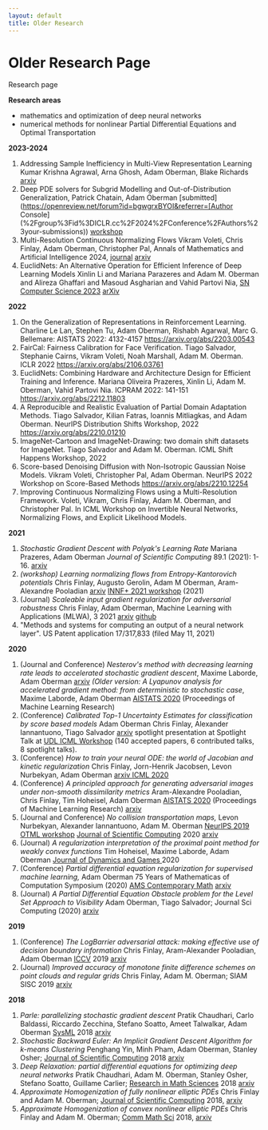 ```yaml
---
layout: default
title: Older Research
---
```


# Older Research Page



Research page

 **Research areas**

- mathematics and optimization of deep neural networks
- numerical methods for nonlinear Partial Differential Equations and Optimal Transportation

**2023-2024**

1. Addressing Sample Inefficiency in Multi-View Representation Learning Kumar Krishna Agrawal, Arna Ghosh, Adam Oberman, Blake Richards [arxiv](https://arxiv.org/abs/2312.10725)
2. Deep PDE solvers for Subgrid Modelling and Out-of-Distribution Generalization, Patrick Chatain, Adam Oberman [submitted](https://openreview.net/forum?id=bgwgrxBYOI&referrer=[Author Console](%2Fgroup%3Fid%3DICLR.cc%2F2024%2FConference%2FAuthors%23your-submissions)) [workshop](https://neurips.cc/virtual/2023/75472)
3. Multi-Resolution Continuous Normalizing Flows Vikram Voleti, Chris Finlay, Adam Oberman, Christopher Pal, Annals of Mathematics and Artificial Intelligence 2024, [journal](https://doi.org/10.1007/s10472-024-09939-5) [arxiv](https://arxiv.org/abs/2106.08462)
4. EuclidNets: An Alternative Operation for Efficient Inference of Deep Learning  Models Xinlin Li and Mariana Parazeres and Adam M. Oberman and Alireza  Ghaffari and Masoud Asgharian and Vahid Partovi Nia, [SN Computer Science 2023](https://doi.org/10.1007/s42979-023-01921-y) [arXiv](https://arxiv.org/abs/2212.11803)

**2022**

1. On the Generalization of Representations in Reinforcement Learning.  Charline Le Lan, Stephen Tu, Adam Oberman, Rishabh Agarwal, Marc G.  Bellemare: AISTATS 2022: 4132-4157 https://arxiv.org/abs/2203.00543
2. FairCal: Fairness Calibration for Face Verification. Tiago Salvador, Stephanie  Cairns, Vikram Voleti, Noah Marshall, Adam M. Oberman. ICLR 2022 https://arxiv.org/abs/2106.03761
3. EuclidNets: Combining Hardware and Architecture Design for Efficient Training and  Inference. Mariana Oliveira Prazeres, Xinlin Li, Adam M. Oberman, Vahid  Partovi Nia. ICPRAM 2022: 141-151 https://arxiv.org/abs/2212.11803
4. A Reproducible and Realistic Evaluation of Partial Domain Adaptation  Methods. Tiago Salvador, Kilian Fatras, Ioannis Mitliagkas, and Adam  Oberman. NeurIPS Distribution Shifts Workshop, 2022 https://arxiv.org/abs/2210.01210
5. ImageNet-Cartoon and ImageNet-Drawing: two domain shift datasets for ImageNet. Tiago  Salvador and Adam M. Oberman. ICML Shift Happens Workshop, 2022
6. Score-based Denoising Diffusion with Non-Isotropic Gaussian Noise Models. Vikram  Voleti, Christopher Pal, Adam Oberman. NeurIPS 2022 Workshop on  Score-Based Methods https://arxiv.org/abs/2210.12254
7. Improving Continuous Normalizing Flows using a Multi-Resolution Framework.  Voleti, Vikram, Chris Finlay, Adam M. Oberman, and Christopher Pal. In  ICML Workshop on Invertible Neural Networks, Normalizing Flows, and  Explicit Likelihood Models.

**2021**

1. *Stochastic Gradient Descent with Polyak's Learning Rate* Mariana Prazeres, Adam Oberman *Journal of Scientific Computing* 89.1 (2021): 1-16. [arxiv](https://arxiv.org/abs/1903.08688)
2. *(*workshop*) Learning normalizing flows from Entropy-Kantorovich potentials* Chris Finlay, Augusto Gerolin, Adam M Oberman, Aram-Alexandre Pooladian [arxiv](https://arxiv.org/abs/2006.06033) [INNF+ 2021 workshop](https://invertibleworkshop.github.io/accepted_papers/index.html) (2021)
3. (Journal) *Scaleable input gradient regularization for adversarial robustness* Chris Finlay, Adam Oberman, Machine Learning with Applications (MLWA), 3 2021 [arxiv](https://arxiv.org/abs/1905.11468) [github](https://github.com/cfinlay/tulip)
4. "Methods and systems for computing an output of a neural network layer". US Patent application 17/317,833 (filed May 11, 2021)

**2020**

1. (Journal and Conference) *Nesterov's method with decreasing learning rate leads to accelerated stochastic gradient descent*, Maxime Laborde, Adam Oberman [arxiv](https://arxiv.org/abs/1908.07861) *(Older version: A Lyapunov analysis for accelerated gradient method: from deterministic to stochastic case*, Maxime Laborde, Adam Oberman [AISTATS 2020](https://www.aistats.org/accepted.html) (Proceedings of Machine Learning Research)
2. (Conference) *Calibrated Top-1 Uncertainty Estimates for classification by score based models* Adam Oberman Chris Finlay, Alexander Iannantuono, Tiago Salvador [arxiv](https://arxiv.org/abs/1903.09215) spotlight presentation at Spotlight Talk at [UDL ICML Workshop](https://icml.cc/virtual/2020/workshop/5717) (140 accepted papers, 6 contributed talks, 8 spotlight talks).
3. (Conference) *How to train your neural ODE: the world of Jacobian and kinetic regularization* Chris Finlay, Jorn-Henrik Jacobsen, Levon Nurbekyan, Adam Oberman [arxiv ](https://arxiv.org/abs/2002.02798) [ICML 2020](https://proceedings.icml.cc/paper/2020/hash/98c56bce74669e2e4e7a9fc1caa8c326)
4. (Conference) *A principled approach for generating adversarial images under non-smooth dissimilarity metrics* Aram-Alexandre Pooladian, Chris Finlay, Tim Hoheisel, Adam Oberman [AISTATS 2020](https://www.aistats.org/accepted.html) (Proceedings of Machine Learning Research) [arxiv](https://arxiv.org/abs/1908.01667)
5. (Journal and Conference) *No collision transportation maps,* Levon Nurbekyan, Alexander Iannantuono, Adam M. Oberman [NeurIPS 2019 OTML workshop](https://sites.google.com/view/otml2019/schedule) [Journal of Scientific Computing](https://doi.org/10.1007/s10915-020-01143-x) 2020 [arxiv](https://arxiv.org/abs/1912.02317)
6. (Journal) *A regularization interpretation of the proximal point method for weakly convex functions* Tim Hoheisel, Maxime Laborde, Adam Oberman  [Journal of Dynamics and Games ](http://dx.doi.org/10.3934/jdg.2020005)2020
7. (Conference) *Partial differential equation regularization for supervised machine learning,* Adam Oberman 75 Years of Mathematicas of Computation Symposium (2020) [AMS Contemporary Math](https://www.ams.org/books/conm/) [arxiv](http://arxiv.org/abs/1910.01612)
8. (Journal) *A Partial Differential Equation Obstacle problem for the Level Set Approach to Visibility* Adam Oberman, Tiago Salvador; Journal Sci Computing (2020) [arxiv](https://arxiv.org/abs/1908.00578)

**2019**

1. (Conference) *The LogBarrier adversarial attack: making effective use of decision boundary information* Chris Finlay, Aram-Alexander Pooladian, Adam Oberman [ICCV](http://openaccess.thecvf.com/content_ICCV_2019/html/Finlay_The_LogBarrier_Adversarial_Attack_Making_Effective_Use_of_Decision_Boundary_ICCV_2019_paper.html) 2019 [arxiv](https://arxiv.org/abs/1903.10396)
2. (Journal) *Improved accuracy of monotone finite difference schemes on point clouds and regular grids* Chris Finlay, Adam M. Oberman; SIAM SISC 2019 [arxiv](https://arxiv.org/abs/1807.05150)

**2018**

1. *Parle: parallelizing stochastic gradient descent* Pratik Chaudhari, Carlo Baldassi, Riccardo Zecchina, Stefano Soatto, Ameet Talwalkar, Adam Oberman [SysML](http://www.sysml.cc/)  2018 [arxiv](https://arxiv.org/abs/1707.00424)
2. *Stochastic Backward Euler: An Implicit Gradient Descent Algorithm for k-means Clustering* Penghang Yin, Minh Pham, Adam Oberman, Stanley Osher; [Journal of Scientific Computing](https://doi.org/10.1007/s10915-018-0744-4) 2018 [arxiv](https://arxiv.org/abs/1710.07746)
3. *Deep Relaxation: partial differential equations for optimizing deep neural networks* Pratik Chaudhari, Adam M. Oberman, Stanley Osher, Stefano Soatto, Guillame Carlier; [Research in Math Sciences](https://link.springer.com/article/10.1007/s40687-018-0148-y) 2018 [arxiv](https://arxiv.org/abs/1704.04932)
4. *Approximate Homogenization of fully nonlinear elliptic PDEs* Chris Finlay and Adam M. Oberman; [Journal of Scientific Computing](https://link.springer.com/journal/10915) 2018, [arxiv ](https://arxiv.org/abs/1710.10311)
5. *Approximate Homogenization of convex nonlinear elliptic PDEs* Chris Finlay and Adam M. Oberman; [Comm Math Sci](http://intlpress.com/site/pub/pages/journals/items/cms/_home/_main/) 2018, [arxiv ](https://arxiv.org/abs/1710.10309)
